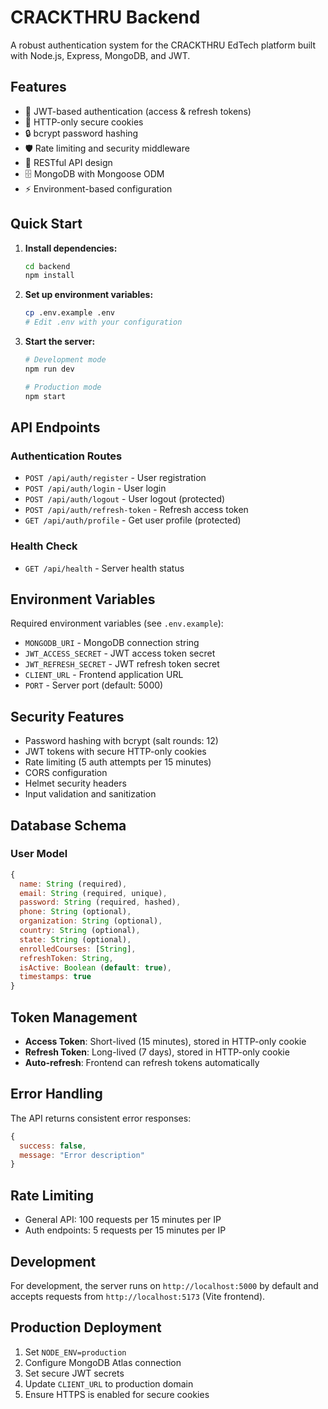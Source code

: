 
# CRACKTHRU Backend

A robust authentication system for the CRACKTHRU EdTech platform built with Node.js, Express, MongoDB, and JWT.

## Features

- 🔐 JWT-based authentication (access & refresh tokens)
- 🍪 HTTP-only secure cookies
- 🔒 bcrypt password hashing
- 🛡️ Rate limiting and security middleware
- 📱 RESTful API design
- 🗄️ MongoDB with Mongoose ODM
- ⚡ Environment-based configuration

## Quick Start

1. **Install dependencies:**
   ```bash
   cd backend
   npm install
   ```

2. **Set up environment variables:**
   ```bash
   cp .env.example .env
   # Edit .env with your configuration
   ```

3. **Start the server:**
   ```bash
   # Development mode
   npm run dev

   # Production mode
   npm start
   ```

## API Endpoints

### Authentication Routes

- `POST /api/auth/register` - User registration
- `POST /api/auth/login` - User login
- `POST /api/auth/logout` - User logout (protected)
- `POST /api/auth/refresh-token` - Refresh access token
- `GET /api/auth/profile` - Get user profile (protected)

### Health Check

- `GET /api/health` - Server health status

## Environment Variables

Required environment variables (see `.env.example`):

- `MONGODB_URI` - MongoDB connection string
- `JWT_ACCESS_SECRET` - JWT access token secret
- `JWT_REFRESH_SECRET` - JWT refresh token secret
- `CLIENT_URL` - Frontend application URL
- `PORT` - Server port (default: 5000)

## Security Features

- Password hashing with bcrypt (salt rounds: 12)
- JWT tokens with secure HTTP-only cookies
- Rate limiting (5 auth attempts per 15 minutes)
- CORS configuration
- Helmet security headers
- Input validation and sanitization

## Database Schema

### User Model
```javascript
{
  name: String (required),
  email: String (required, unique),
  password: String (required, hashed),
  phone: String (optional),
  organization: String (optional),
  country: String (optional),
  state: String (optional),
  enrolledCourses: [String],
  refreshToken: String,
  isActive: Boolean (default: true),
  timestamps: true
}
```

## Token Management

- **Access Token**: Short-lived (15 minutes), stored in HTTP-only cookie
- **Refresh Token**: Long-lived (7 days), stored in HTTP-only cookie
- **Auto-refresh**: Frontend can refresh tokens automatically

## Error Handling

The API returns consistent error responses:

```javascript
{
  success: false,
  message: "Error description"
}
```

## Rate Limiting

- General API: 100 requests per 15 minutes per IP
- Auth endpoints: 5 requests per 15 minutes per IP

## Development

For development, the server runs on `http://localhost:5000` by default and accepts requests from `http://localhost:5173` (Vite frontend).

## Production Deployment

1. Set `NODE_ENV=production`
2. Configure MongoDB Atlas connection
3. Set secure JWT secrets
4. Update `CLIENT_URL` to production domain
5. Ensure HTTPS is enabled for secure cookies
